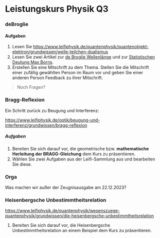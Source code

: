 Leistungskurs Physik Q3
=====================

### deBroglie

#### Aufgaben

1. Lesen Sie https://www.leifiphysik.de/quantenphysik/quantenobjekt-elektron/grundwissen/welle-teilchen-dualismus
1. Lesen Sie zwei Artikel zur [de Broglie Wellenlänge](https://www.leifiphysik.de/quantenphysik/quantenobjekt-elektron/grundwissen/de-broglie-wellenlaenge) und zur [Statistischen Deutung Max Borns](https://www.leifiphysik.de/quantenphysik/quantenobjekt-elektron/grundwissen/statistische-deutung).
2. Erstellen Sie eine Mitschrift zu dem Thema. Stellen Sie die Mitschrift einer zufällig gewählten Person im Raum vor und geben Sie einer anderen Person Feedback zu ihrer Mitschrift.

> Noch Fragen?

### Bragg-Reflexion

Ein Schritt zurück zu Beugung und Interferenz:

https://www.leifiphysik.de/optik/beugung-und-interferenz/grundwissen/bragg-reflexion

##### Aufgaben

1. Bereiten Sie sich darauf vor, die geometrische bzw. **mathematische Herleitung der BRAGG-Gleichung** dem Kurs zu präsentieren.
2. Wählen Sie zwei Aufgaben aus der Leifi-Sammlung aus und bearbeiten Sie diese.


### Orga

Was machen wir außer der Zeugnisausgabe am 22.12.2023?

### Heisenbergsche Unbestimmtheitsrelation

https://www.leifiphysik.de/quantenphysik/wesenszuege-quantenphysik/grundwissen/die-heisenbergsche-unbestimmtheitsrelation

1. Bereiten Sie sich darauf vor, die Heisenbergsche Unbestimmtheitsrelation an einem Beispiel dem Kurs zu präsentieren.